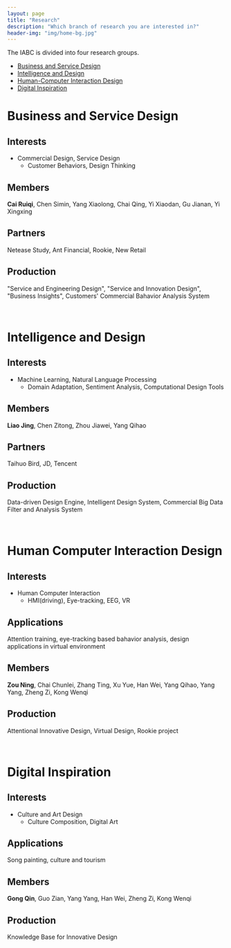 ```yaml
---
layout: page
title: "Research"
description: "Which branch of research you are interested in?"
header-img: "img/home-bg.jpg"
---
```


The IABC is divided into four research groups.
* [Business and Service Design](#business-and-service-design)
* [Intelligence and Design](#intelligence-and-design)
* [Human-Computer Interaction Design](#human-computer-interaction-design)
* [Digital Inspiration](#digital-inspiration)
	
# Business and Service Design
## Interests
* Commercial Design, Service Design
  * Customer Behaviors, Design Thinking
  
## Members
**Cai Ruiqi**, Chen Simin, Yang Xiaolong, Chai Qing, Yi Xiaodan, Gu Jianan, Yi Xingxing
## Partners
Netease Study, Ant Financial, Rookie, New Retail
## Production
"Service and Engineering Design", "Service and Innovation Design", "Business Insights", Customers' Commercial Bahavior Analysis System

<br/>

# Intelligence and Design
## Interests
* Machine Learning, Natural Language Processing
  * Domain Adaptation, Sentiment Analysis, Computational Design Tools
  
## Members
**Liao Jing**, Chen Zitong, Zhou Jiawei, Yang Qihao
## Partners
Taihuo Bird, JD, Tencent
## Production
Data-driven Design Engine, Intelligent Design System, Commercial Big Data Filter and Analysis System

<br/>

# Human Computer Interaction Design
## Interests
* Human Computer Interaction
  * HMI(driving), Eye-tracking, EEG, VR
  
## Applications
Attention training, eye-tracking based bahavior analysis, design applications in virtual environment
## Members
**Zou Ning**, Chai Chunlei, Zhang Ting, Xu Yue, Han Wei, Yang Qihao, Yang Yang, Zheng Zi, Kong Wenqi
## Production
Attentional Innovative Design, Virtual Design, Rookie project

<br/>

# Digital Inspiration
## Interests
* Culture and Art Design
  * Culture Composition, Digital Art
  
## Applications
Song painting, culture and tourism
## Members
**Gong Qin**, Guo Zian, Yang Yang, Han Wei, Zheng Zi, Kong Wenqi
## Production
Knowledge Base for Innovative Design

